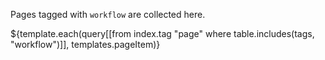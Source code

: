 Pages tagged with `workflow` are collected here.

${template.each(query[[from index.tag "page" where table.includes(tags, "workflow")]], templates.pageItem)}